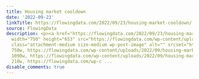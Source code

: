 ```yaml
---
title: Housing market cooldown
date: '2022-09-23'
linkTitle: https://flowingdata.com/2022/09/23/housing-market-cooldown/
source: FlowingData
description: <p><a href="https://flowingdata.com/2022/09/23/housing-market-cooldown/"><img
  width="750" height="653" src="https://flowingdata.com/wp-content/uploads/2022/09/housing-market-spiral-timeline-750x653.png"
  class="attachment-medium size-medium wp-post-image" alt="" srcset="https://flowingdata.com/wp-content/uploads/2022/09/housing-market-spiral-timeline-750x653.png
  750w, https://flowingdata.com/wp-content/uploads/2022/09/housing-market-spiral-timeline-1090x949.png
  1090w, https://flowingdata.com/wp-content/uploads/2022/09/housing-market-spiral-timeline-210x183.png
  210w, https://flowingdata.com/wp-c ...
disable_comments: true
---
```

<p><a href="https://flowingdata.com/2022/09/23/housing-market-cooldown/"><img width="750" height="653" src="https://flowingdata.com/wp-content/uploads/2022/09/housing-market-spiral-timeline-750x653.png" class="attachment-medium size-medium wp-post-image" alt="" srcset="https://flowingdata.com/wp-content/uploads/2022/09/housing-market-spiral-timeline-750x653.png 750w, https://flowingdata.com/wp-content/uploads/2022/09/housing-market-spiral-timeline-1090x949.png 1090w, https://flowingdata.com/wp-content/uploads/2022/09/housing-market-spiral-timeline-210x183.png 210w, https://flowingdata.com/wp-c ...